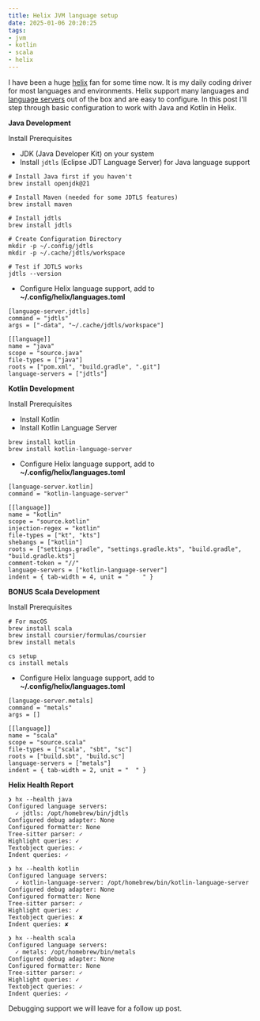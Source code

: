```yaml
---
title: Helix JVM language setup
date: 2025-01-06 20:20:25
tags:
- jvm
- kotlin
- scala
- helix
---
```


I have been a huge [helix](https://helix-editor.com/) fan for some time now.  It is my daily coding driver for most languages and environments. Helix support many languages and [language servers](https://docs.helix-editor.com/lang-support.html) out of the box and are easy to configure. In this post I'll step through basic configuration to work with Java and Kotlin in Helix.

**Java Development**

Install Prerequisites

- JDK (Java Developer Kit) on your system
- Install `jdtls` (Eclipse JDT Language Server) for Java language support
 
```
# Install Java first if you haven't
brew install openjdk@21

# Install Maven (needed for some JDTLS features)
brew install maven

# Install jdtls
brew install jdtls

# Create Configuration Directory
mkdir -p ~/.config/jdtls
mkdir -p ~/.cache/jdtls/workspace

# Test if JDTLS works
jdtls --version
```

- Configure Helix language support, add to **~/.config/helix/languages.toml**

```
[language-server.jdtls]
command = "jdtls"
args = ["-data", "~/.cache/jdtls/workspace"]

[[language]]
name = "java"
scope = "source.java"
file-types = ["java"]
roots = ["pom.xml", "build.gradle", ".git"]
language-servers = ["jdtls"]  
```
**Kotlin Development**

Install Prerequisites

- Install Kotlin
- Install Kotlin Language Server

```
brew install kotlin
brew install kotlin-language-server
```

- Configure Helix language support, add to **~/.config/helix/languages.toml**

```
[language-server.kotlin]
command = "kotlin-language-server"

[[language]]
name = "kotlin"
scope = "source.kotlin"
injection-regex = "kotlin"
file-types = ["kt", "kts"]
shebangs = ["kotlin"]
roots = ["settings.gradle", "settings.gradle.kts", "build.gradle", "build.gradle.kts"]
comment-token = "//"
language-servers = ["kotlin-language-server"]
indent = { tab-width = 4, unit = "    " }  
```

**BONUS Scala Development**

Install Prerequisites

```
# For macOS
brew install scala
brew install coursier/formulas/coursier
brew install metals  

cs setup
cs install metals
```
- Configure Helix language support, add to **~/.config/helix/languages.toml**

```
[language-server.metals]
command = "metals"
args = []

[[language]]
name = "scala"
scope = "source.scala"
file-types = ["scala", "sbt", "sc"]
roots = ["build.sbt", "build.sc"]
language-servers = ["metals"]
indent = { tab-width = 2, unit = "  " }  
```

**Helix Health Report**

```
❯ hx --health java
Configured language servers:
  ✓ jdtls: /opt/homebrew/bin/jdtls
Configured debug adapter: None
Configured formatter: None
Tree-sitter parser: ✓
Highlight queries: ✓
Textobject queries: ✓
Indent queries: ✓

❯ hx --health kotlin
Configured language servers:
  ✓ kotlin-language-server: /opt/homebrew/bin/kotlin-language-server
Configured debug adapter: None
Configured formatter: None
Tree-sitter parser: ✓
Highlight queries: ✓
Textobject queries: ✘
Indent queries: ✘

❯ hx --health scala
Configured language servers:
  ✓ metals: /opt/homebrew/bin/metals
Configured debug adapter: None
Configured formatter: None
Tree-sitter parser: ✓
Highlight queries: ✓
Textobject queries: ✓
Indent queries: ✓
```

Debugging support we will leave for a follow up post.
